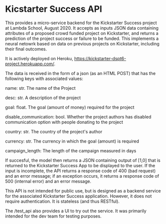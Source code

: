 # Kicstarter Success API

This provides a micro-service backend for the Kickstarter Success project at Lambda School,
August 2020. It accepts as inputs JSON data containing attributes of a proposed crowd funded
project on Kickstarter, and returns a prediction of the project success or failure to be
funded. This implements a neural netowrk based on data on previous projects on Kickstarter,
including their final outcomes.

It is actively deployed on Heroku, https://kickstarter-dspt6-project.herokuapp.com/.

The data is received in the form of a json (as an HTML POST) that has the following keys
with associated values:

name: str. The name of the Project

desc: str. A description of the project

goal: float. The goal (amount of money) required for the project

disable_communication: bool. Whether the project authors has disabled communication 
option with people donating to the project

country: str. The country of the project's author

currency: str. The currency in which the goal (amount) is required

campaign_length: The length of the campaign measured in days

If succesful, the model then returns a JSON containing output of [1,0] that is returned
to the Kickstarter Success App to be displayed to the user. If the input is incomplete,
the API returns a response code of 400 (bad request) and an error message; if an exception
occurs, it returns a response code of 500 (internal error) and an error message.

This API is not intended for public use, but is designed as a backend service for the
associated Kickstarter Success application. However, it does not require authentication. It
is stateless (and thus RESTful).

The /test_api also provides a UI to try out the service. It was primarily intended for the
dev team for testing purposes.